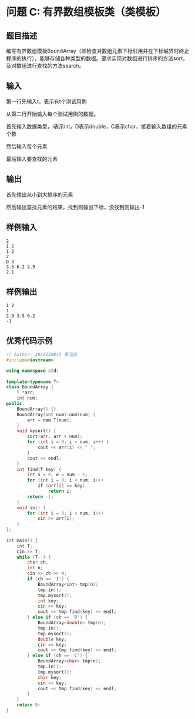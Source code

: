 # 问题 C: 有界数组模板类（类模板）

## 题目描述

编写有界数组模板BoundArray（即检查对数组元素下标引用并在下标越界时终止程序的执行），能够存储各种类型的数据。要求实现对数组进行排序的方法sort，及对数组进行查找的方法search。

## 输入

第一行先输入t，表示有t个测试用例

从第二行开始输入每个测试用例的数据。

首先输入数据类型，I表示int，D表示double，C表示char，接着输入数组的元素个数

然后输入每个元素

最后输入要查找的元素

## 输出

首先输出从小到大排序的元素

然后输出查找元素的结果，找到则输出下标，没找到则输出-1

## 样例输入
```
2
I 2
1 2
2
D 3
3.5 6.2 2.9
2.1
```

## 样例输出
```
1 2 
1
2.9 3.5 6.2 
-1
```

## 优秀代码示例
```C++
// Author: 2016150043 黄泓凯
#include<iostream>

using namespace std;
 
template<typename T>
class BoundArray {
    T *arr;
    int num;
public:
    BoundArray() {}
    BoundArray(int num):num(num) {
        arr = new T[num];
    }
    void mysort() {
        sort(arr, arr + num);
        for (int i = 0; i < num; i++) {
            cout << arr[i] << " ";
        }
        cout << endl;
    }
    int find(T key) {
        int s = 0, e = num - 1;
        for (int i = 0; i < num; i++)
            if (arr[i] == key)
                return i;
        return -1;
    }
    void in() {
        for (int i = 0; i < num; i++)
            cin >> arr[i];
    }
};
 
int main() {
    int T;
    cin >> T;
    while (T--) {
        char ch;
        int n;
        cin >> ch >> n;
        if (ch == 'I') {
            BoundArray<int> tmp(n);
            tmp.in();
            tmp.mysort();
            int key;
            cin >> key;
            cout << tmp.find(key) << endl;
        } else if (ch == 'D') {
            BoundArray<double> tmp(n);
            tmp.in();
            tmp.mysort();
            double key;
            cin >> key;
            cout << tmp.find(key) << endl;
        } else if (ch == 'C') {
            BoundArray<char> tmp(n);
            tmp.in();
            tmp.mysort();
            char key;
            cin >> key;
            cout << tmp.find(key) << endl;
        }
    }
    return 0;
}
```